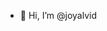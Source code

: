 - 👋 Hi, I’m @joyalvid


<!---
joyalvid/joyalvid is a ✨ special ✨ repository because its `README.md` (this file) appears on your GitHub profile.
You can click the Preview link to take a look at your changes.
--->
